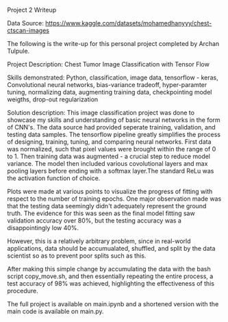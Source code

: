 Project 2 Writeup

Data Source: https://www.kaggle.com/datasets/mohamedhanyyy/chest-ctscan-images

The following is the write-up for this personal project completed by Archan Tulpule.

Project Description: Chest Tumor Image Classification with Tensor Flow

Skills demonstrated: Python, classification, image data, tensorflow - keras, Convolutional neural networks, bias-variance tradeoff, hyper-paramter tuning, normalizing data, augmenting training data, checkpointing model weigths, drop-out regularization

Solution description: 
This image classification project was done to showcase my skills and understanding of basic neural networks in the form of CNN's. The data source had provided seperate training, validation, and testing data samples. The tensorflow pipeline greatly simplifies the process of designing, training, tuning, and comparing neural networks. First data was normalized, such that pixel values were brought within the range of 0 to 1. Then training data was augmented - a crucial step to reduce model variance. The model then included various covolutional layers and max pooling layers before ending with a softmax layer.The standard ReLu was the activation function of choice.

Plots were made at various points to visualize the progress of fitting with respect to the number of training epochs. One major observation made was that the testing data seemingly didn't adequately represent the ground truth. The evidence for this was seen as the final model fitting saw validation accuracy over 80%, but the testing accuracy was a disappointingly low 40%. 

However, this is a relatively arbitrary problem, since in real-world applications, data should be accumualated, shuffled, and split by the data scientist so as to prevent poor splits such as this.

After making this simple change by accumulating the data with the bash script copy_move.sh, and then essentially repeating the entire process, a test accuracy of 98% was achieved, highlighting the effectiveness of this procedure. 

The full project is available on main.ipynb and a shortened version with the main code is available on main.py.

